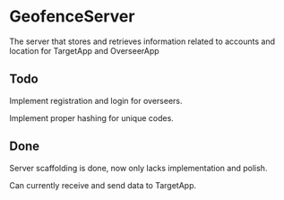 # GeofenceServer
The server that stores and retrieves information related to accounts and location for TargetApp and OverseerApp

## Todo

Implement registration and login for overseers.

Implement proper hashing for unique codes.

## Done

Server scaffolding is done, now only lacks implementation and polish.

Can currently receive and send data to TargetApp.
